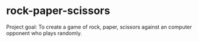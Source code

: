 # rock-paper-scissors

Project goal: To create a game of rock, paper, scissors against an computer opponent who plays randomly.